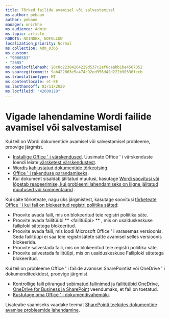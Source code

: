 ```yaml
---
title: Tõrked failide avamisel või salvestamisel
ms.author: pebaum
author: pebaum
manager: mnirkhe
ms.audience: Admin
ms.topic: article
ROBOTS: NOINDEX, NOFOLLOW
localization_priority: Normal
ms.collection: Adm_O365
ms.custom:
- "9000583"
- "2685"
ms.openlocfilehash: 28c0c22384264229d537c2af6caabb1be4567052
ms.sourcegitcommit: 9ab422063e5a474c92ed956d42d222b90336fecb
ms.translationtype: MT
ms.contentlocale: et-EE
ms.lasthandoff: 03/11/2020
ms.locfileid: "42600128"
---
```

# <a name="resolve-errors-opening-or-saving-word-files"></a>Vigade lahendamine Wordi failide avamisel või salvestamisel

Kui teil on Wordi dokumentide avamisel või salvestamisel probleeme, proovige järgmist.

- [Installige Office ' i värskendused](https://support.office.com/article/2ab296f3-7f03-43a2-8e50-46de917611c5). Uusimate Office ' i värskenduste loendi leiate [värsketest värskendustest](https://docs.microsoft.com/officeupdates/office-updates-msi).
- [Wordis kahjustatud dokumentide tõrkeotsing](https://docs.microsoft.com/office/troubleshoot/word/damaged-documents-in-word).
- [Office ' i rakenduse parandamiseks](https://support.office.com/Article/Repair-an-Office-application-7821d4b6-7c1d-4205-aa0e-a6b40c5bb88b).
- Kui dokument sisaldab jälitatud muutusi, kasutage [Wordi soovitusi või lõpetab reageerimise, kui probleemi lahendamiseks on liigne jälitatud muutused või kommentaarid](https://docs.microsoft.com/office/troubleshoot/word/word-stops-responding) .

Kui saite tõrketeate, nagu üks järgmistest, kasutage soovitusi [tõrketeate Office ' i kui fail on blokeeritud registri poliitika sätted](https://docs.microsoft.com/office/troubleshoot/settings/file-blocked-in-office):

- Proovite avada faili, mis on blokeeritud teie registri poliitika säte.
- Proovite avada failitüübi ** \<failitüüpi\> ** , mis on usalduskeskuse failiploki sätetega blokeeritud.
- Proovite avada faili, mis loodi Microsoft Office ' i varasemas versioonis. Seda failitüüpi ei saa teie registrisätete sätte avamisel selles versioonis blokeerida.
- Proovite salvestada faili, mis on blokeeritud teie registri poliitika säte.
- Proovite salvestada failitüüpi, mis on usalduskeskuse Failiploki sätetega blokeeritud.

Kui teil on probleeme Office ' i failide avamisel SharePointist või OneDrive ' i dokumenditeekidest, proovige järgmist.

- Kontrollige faili piirangud [sobimatud failinimed ja failitüübid OneDrive, OneDrive for Business ja SharePoint](https://support.office.com/article/64883a5d-228e-48f5-b3d2-eb39e07630fa) veendumaks, et fail on toetatud. 
- [Kustutage oma Office ' i dokumendivahemälu](https://support.office.com/article/b1d3765e-d71b-4bb8-99ca-acd22c42995d
). 

Lisateabe saamiseks vaadake teemat [SharePointi teekides dokumentide avamise probleemide lahendamine](https://support.office.com/article/31329fa1-4ad0-47fc-95d8-bb0c5b12a536).